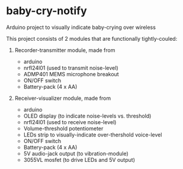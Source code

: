 # baby-cry-notify
Arduino project to visually indicate baby-crying over wireless

This project consists of 2 modules that are functionally tightly-couled:
1. Recorder-transmitter module, made from 
   * arduino
   * nrfl24l01 (used to transmit noise-level)
   * ADMP401 MEMS microphone breakout
   * ON/OFF switch
   * Battery-pack (4 x AA)
  
2. Receiver-visualizer module, made from
   * arduino
   * OLED display (to indicate noise-levels vs. threshold)
   * nrfl24l01 (used to receive noise-level)
   * Volume-threshold potentiometer
   * LEDs strip to visually-indicate over-thershold voice-level
   * ON/OFF switch
   * Battery-pack (4 x AA)
   * 5V audio-jack output (to vibration-module)
   * 3055VL mosfet (to drive LEDs and 5V output)
  
